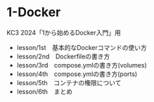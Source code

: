 # 1-Docker
KC3 2024「1から始めるDocker入門」用

- lesson/1st　基本的なDockerコマンドの使い方
- lesson/2nd　Dockerfileの書き方
- lesson/3rd　compose.ymlの書き方(volumes)
- lesson/4th　compose.ymlの書き方(ports)
- lesson/5th　コンテナの権限について
- lesson/6th　まとめ
